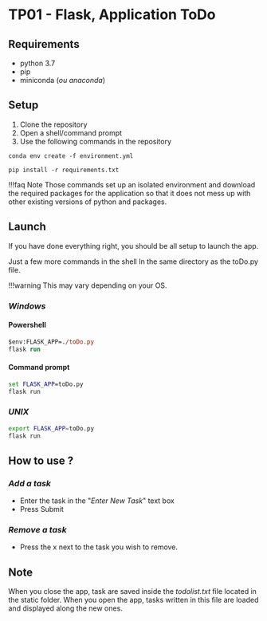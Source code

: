 # TP01 - Flask, Application ToDo

## **Requirements**
* python 3.7
* pip
* miniconda (*ou anaconda*)

## **Setup**
1. Clone the repository
2. Open a shell/command prompt
3. Use the following commands in the repository

```
conda env create -f environment.yml
```
```
pip install -r requirements.txt
```

!!!faq Note
    Those commands set up an isolated environment and download the required packages for the application so that it does not mess up with other existing versions of python and packages.

## **Launch**
If you have done everything right, you should be all setup to launch the app.

Just a few more commands in the shell In the same directory as the toDo.py file.

!!!warning
    This may vary depending on your OS.

### _Windows_
#### **Powershell**
```ps
$env:FLASK_APP=./toDo.py 
flask run
```
#### **Command prompt**
```cmd
set FLASK_APP=toDo.py
flask run
```

### _UNIX_
```bash
export FLASK_APP=toDo.py
flask run
```


## **How to use ?**
### _Add a task_
* Enter the task in the "*Enter New Task*" text box
* Press Submit

### _Remove a task_
* Press the x next to the task you wish to remove.


## **Note**
When you close the app, task are saved inside the *todolist.txt* file located in the static folder. When you open the app, tasks written in this file are loaded and displayed along the new ones.